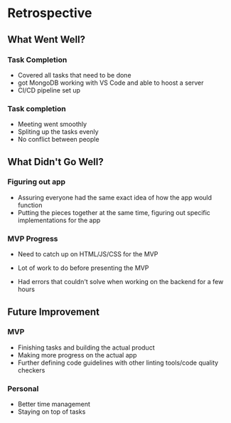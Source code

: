 # Retrospective

## What Went Well?
### Task Completion
- Covered all tasks that need to be done
- got MongoDB working with VS Code and able to hoost a server
- CI/CD pipeline set up

### Task completion 
- Meeting went smoothly 
-  Spliting up the tasks evenly 
- No conflict between people


## What Didn't Go Well?
### Figuring out app 
- Assuring everyone had the same exact idea of how the app would function 
- Putting the pieces together at the same time, figuring out specific implementations for the app

### MVP Progress
- Need to catch up on HTML/JS/CSS for the MVP
- Lot of work to do before presenting the MVP


- Had errors that couldn't solve when working on the backend for a few hours 


## Future Improvement
### MVP
- Finishing tasks and building the actual product
- Making more progress on the actual app
- Further defining code guidelines with other linting tools/code quality checkers
### Personal
- Better time management
- Staying on top of tasks 




